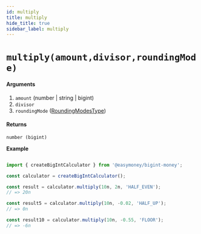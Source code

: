 ```yaml
---
id: multiply
title: multiply
hide_title: true
sidebar_label: multiply
---
```



# `multiply(amount,divisor,roundingMode)`

#### Arguments

1. `amount` (number | string | bigint)
2. `divisor`
2. `roundingMode` ([RoundingModesType](Description.md#roundingmodestype))

#### Returns

`number (bigint)`


**Example**

```js

import { createBigIntCalculator } from '@easymoney/bigint-money';

const calculator = createBigIntCalculator();

const result = calculator.multiply(10n, 2n, 'HALF_EVEN');
// => 20n

const result5 = calculator.multiply(10n, -0.02, 'HALF_UP');
// => 0n

const result10 = calculator.multiply(10n, -0.55, 'FLOOR');
// => -6n

```